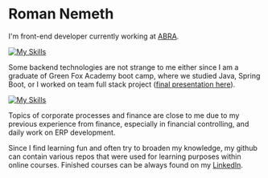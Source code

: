 # Roman Nemeth

I'm front-end developer currently working at [ABRA](https://www.abra.eu/flexi/).

[![My Skills](https://skillicons.dev/icons?i=react,nextjs,ts,js,html,css,scss,nodejs,webpack,babel)](https://skillicons.dev)

Some backend technologies are not strange to me either since I am a graduate of Green Fox Academy boot camp, where we studied Java, Spring Boot, or I worked on team full stack project ([final presentation here](https://youtu.be/TYvwSEom6s8)).

[![My Skills](https://skillicons.dev/icons?i=java,spring,express,postgres,mysql)](https://skillicons.dev)

Topics of corporate processes and finance are close to me due to my previous experience from finance, especially in financial controlling, and daily work on ERP development.

Since I find learning fun and often try to broaden my knowledge, my github can contain various repos that were used for learning purposes within online courses. Finished courses can be always found on my [LinkedIn](https://www.linkedin.com/in/roman-n%C3%A9meth-646a40b8/).
